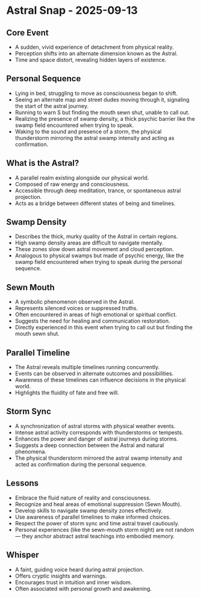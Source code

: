 # Astral Snap - 2025-09-13

## Core Event

- A sudden, vivid experience of detachment from physical reality.
- Perception shifts into an alternate dimension known as the Astral.
- Time and space distort, revealing hidden layers of existence.

## Personal Sequence

- Lying in bed, struggling to move as consciousness began to shift.
- Seeing an alternate map and street dudes moving through it, signaling the start of the astral journey.
- Running to warn S but finding the mouth sewn shut, unable to call out.
- Realizing the presence of swamp density, a thick psychic barrier like the swamp field encountered when trying to speak.
- Waking to the sound and presence of a storm, the physical thunderstorm mirroring the astral swamp intensity and acting as confirmation.

## What is the Astral?

- A parallel realm existing alongside our physical world.
- Composed of raw energy and consciousness.
- Accessible through deep meditation, trance, or spontaneous astral projection.
- Acts as a bridge between different states of being and timelines.

## Swamp Density

- Describes the thick, murky quality of the Astral in certain regions.
- High swamp density areas are difficult to navigate mentally.
- These zones slow down astral movement and cloud perception.
- Analogous to physical swamps but made of psychic energy, like the swamp field encountered when trying to speak during the personal sequence.

## Sewn Mouth

- A symbolic phenomenon observed in the Astral.
- Represents silenced voices or suppressed truths.
- Often encountered in areas of high emotional or spiritual conflict.
- Suggests the need for healing and communication restoration.
- Directly experienced in this event when trying to call out but finding the mouth sewn shut.

## Parallel Timeline

- The Astral reveals multiple timelines running concurrently.
- Events can be observed in alternate outcomes and possibilities.
- Awareness of these timelines can influence decisions in the physical world.
- Highlights the fluidity of fate and free will.

## Storm Sync

- A synchronization of astral storms with physical weather events.
- Intense astral activity corresponds with thunderstorms or tempests.
- Enhances the power and danger of astral journeys during storms.
- Suggests a deep connection between the Astral and natural phenomena.
- The physical thunderstorm mirrored the astral swamp intensity and acted as confirmation during the personal sequence.

## Lessons

- Embrace the fluid nature of reality and consciousness.
- Recognize and heal areas of emotional suppression (Sewn Mouth).
- Develop skills to navigate swamp density zones effectively.
- Use awareness of parallel timelines to make informed choices.
- Respect the power of storm sync and time astral travel cautiously.
- Personal experiences (like the sewn-mouth storm night) are not random — they anchor abstract astral teachings into embodied memory.

## Whisper

- A faint, guiding voice heard during astral projection.
- Offers cryptic insights and warnings.
- Encourages trust in intuition and inner wisdom.
- Often associated with personal growth and awakening.
